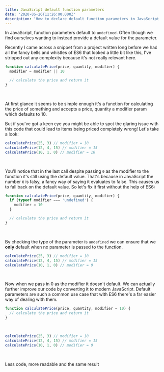 ```yaml
---
title: JavaScript default function parameters
date: '2020-06-26T11:26:00.000Z'
description: 'How to declare default function parameters in JavaScript'
---
```


In JavaScript, function parameters default to `undefined`. Often though we find ourselves wanting to instead provide a default value for the parameter.

Recently I came across a snippet from a project written long before we had all the fancy bells and whistles of ES6 that looked a little bit like this, I've stripped out any complexity because it's not really relevant here.

```javascript
function calculatePrice(price, quantity, modifier) {
  modifier = modifier || 10

  // calculate the price and return it
}
```

</br>

At first glance it seems to be simple enough it's a function for calculating the price of something and accepts a price, quantity a modifier param which defaults to 10.

But if you've got a keen eye you might be able to spot the glaring issue with this code that could lead to items being priced completely wrong! Let's take a look:

```javascript
calculatePrice(25, 3) // modifier = 10
calculatePrice(12, 4, 15) // modifier = 15
calculatePrice(10, 1, 0) // modifier = 10
```

</br>

You'll notice that in the last call despite passing `0` as the modifier to the function it's still using the default value. That's because in JavaScript the number `0` is falsy, a fancy way of saying it evaluates to false. This causes us to fall back on the default value. So let's fix it first without the help of ES6:

```javascript
function calculatePrice(price, quantity, modifier) {
  if (typeof modifier === 'undefined') {
    modifier = 10
  }

  // calculate the price and return it
}
```

</br>

By checking the type of the parameter is `undefined` we can ensure that we **only** default when no parameter is passed to the function.

```javascript
calculatePrice(25, 3) // modifier = 10
calculatePrice(12, 4, 15) // modifier = 15
calculatePrice(10, 1, 0) // modifier = 0
```

</br>

Now when we pass in 0 as the modifier it doesn't default. We can actually further improve our code by converting it to modern JavaScript. Default parameters are such a common use case that with ES6 there's a far easier way of dealing with them.

```javascript
function calculatePrice(price, quantity, modifier = 10) {
  // calculate the price and return it
}
```

</br>

```javascript
calculatePrice(25, 3) // modifier = 10
calculatePrice(12, 4, 15) // modifier = 15
calculatePrice(10, 1, 0) // modifier = 0
```

</br>

Less code, more readable and the same result
